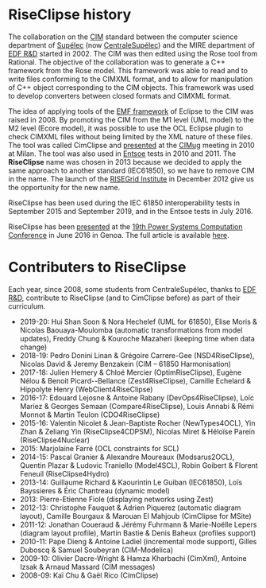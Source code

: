 # RiseClipse history

The collaboration on the [CIM](https://en.wikipedia.org/wiki/Common_Information_Model_(electricity)) standard 
between the computer science department of [Supélec](https://fr.wikipedia.org/wiki/École_supérieure_d%27électricité) 
(now [CentraleSupélec](http://www.centralesupelec.fr/)) and the 
MIRE department of [EDF R&D](https://www.edf.fr/en/the-edf-group/who-we-are/activities/research-and-development) 
started in 2002. The CIM was then edited using the Rose tool from Rational. The objective of 
the collaboration was to generate a C++ framework from the Rose model. This framework was able to read and to write files 
conforming to the CIMXML format, and to allow for manipulation of C++ object corresponding to the CIM objects. This 
framework was used to develop converters between closed formats and CIMXML format.

The idea of applying tools of the [EMF framework](https://www.eclipse.org/modeling/emf/) of Eclipse to the CIM was 
raised in 2008. By promoting the CIM from the 
M1 level (UML model) to the M2 level (Ecore model), it was possible to use the OCL Eclipse plugin to check CIMXML files 
without being limited by the XML nature of these files. The tool was called CimClipse and 
[presented](https://cimug.ucaiug.org/Meetings/Milan2010/Presentations/23b%20MTEI%20WG%20CimClipse.pdf) 
at the [CIMug](http://www.cimug.org/) meeting 
in 2010 at Milan. The tool was also used in [Entsoe](https://www.entsoe.eu/) tests in 2010 and 2011.
The **RiseClipse** name was chosen in 2013 because we decided to apply the same approach to another standard (IEC61850), so 
we have to remove CIM in the name. The launch of the 
[RISEGrid Institute](http://www.centralesupelec.fr/fr/risegrid-institute-research-institute-smarter-electric-grids) 
in December 2012 give us the opportunity for the new name.

RiseClipse has been used during the IEC 61850 interoperability tests in September 2015 and September 2019, 
and in the Entsoe tests in July 2016.

RiseClipse has been [presented](https://wdi.centralesupelec.fr/software/downloads/RiseClipse/PresentationPSCC2016.pdf) 
at the [19th Power Systems Computation Conference](http://www.pscc2016.net/) in June 2016 in Genoa. The full 
article is available [here](https://pscc-central.epfl.ch/repo/papers/2016/411.pdf).

# Contributers to RiseClipse

Each year, since 2008, some students from CentraleSupélec, thanks to [EDF R&D](https://www.edf.fr/en/the-edf-group/who-we-are/activities/research-and-development), contribute to RiseClipse (and to CimClipse before) as part 
of their curriculum. 
* 2019-20: Hui Shan Soon & Nora Hechelef (UML for 61850), Elise Moris & Nicolas Baouaya-Moulomba (automatic transformations 
from model updates), Freddy Chung & Kouroche Mazaheri (keeping time when data change)
* 2018-19: Pedro Donini Linan & Grégoire Carrere-Gee (NSD4RiseClipse), Nicolas David & Jeremy Benzakein 
(CIM – 61850 Harmonisation)
* 2017-18: Julien Hemery & Chloé Mercier (OptimRiseClipse), Eugène Nélou & Benoit Picard--Bellance (Zest4RiseClipse), 
Camille Echelard & Hippolyte Henry (WebClient4RiseClipse)
* 2016-17: Edouard Lejosne & Antoine Rabany (DevOps4RiseClipse), Loïc Mariez & Georges Semaan (Compare4RiseClipse), 
Louis Annabi & Rémi Monnot & Martin Teulon (CDO4RiseClipse)
* 2015-16: Valentin Nicolet & Jean-Baptiste Rocher (NewTypes4OCL), Yin Zhan & Zeliang Yin (RiseClipse4CDPSM), 
Nicolas Miret & Héloïse Parein (RiseClipse4Nuclear)
* 2015: Marjolaine Farré (OCL constraints for SCL)
* 2014-15: Pascal Granier & Alexandre Moureaux (Modsarus2OCL), Quentin Plazar & Ludovic Traniello (Model4SCL), 
Robin Goibert & Florent Feneuil (RiseClipse4Hydro)
* 2013-14: Guillaume Richard & Kaourintin Le Guiban (IEC61850), Loïs Bayssieres & Éric Chantreau (dynamic model)
* 2013: Pierre-Etienne Fiole (displaying networks using Zest)
* 2012-13: Christophe Fauquet & Adrien Piquerez (automatic diagram layout), Camille Bourgaux & Marouan El Mahjoub 
(CimClipse for MSite)
* 2011-12: Jonathan Coueraud & Jérémy Fuhrmann & Marie-Noëlle Lepers (diagram layout profile), Martin Bastie & Denis Baheux 
(profiles support)
* 2010-11: Pape Dieng & Antoine Ladiel (incremental mode support), Gilles Duboscq & Samuel Soubeyran (CIM-Modelica)
* 2009-10: Olivier Dacre-Wright & Hamza Kharbachi (CimXml), Antoine Izsak & Arnaud Massard (CIM messages)
* 2008-09: Kaï Chu & Gaël Rico (CimClipse)
